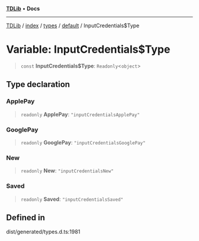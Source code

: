 [**TDLib**](../../../../../../README.md) • **Docs**

***

[TDLib](../../../../../../modules.md) / [index](../../../../../README.md) / [types](../../../README.md) / [default](../README.md) / InputCredentials$Type

# Variable: InputCredentials$Type

> `const` **InputCredentials$Type**: `Readonly`\<`object`\>

## Type declaration

### ApplePay

> `readonly` **ApplePay**: `"inputCredentialsApplePay"`

### GooglePay

> `readonly` **GooglePay**: `"inputCredentialsGooglePay"`

### New

> `readonly` **New**: `"inputCredentialsNew"`

### Saved

> `readonly` **Saved**: `"inputCredentialsSaved"`

## Defined in

dist/generated/types.d.ts:1981
